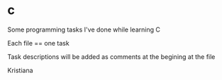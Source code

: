 # c
Some programming tasks I've done while learning C

Each file == one task

Task descriptions will be added as comments at the begining at the file

Kristiana
